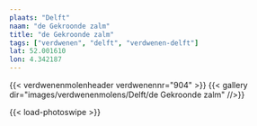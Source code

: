 ```yaml
---
plaats: "Delft"
naam: "de Gekroonde zalm"
title: "de Gekroonde zalm"
tags: ["verdwenen", "delft", "verdwenen-delft"]
lat: 52.001610 
lon: 4.342187
---
```

{{< verdwenenmolenheader verdwenennr="904" >}}
{{< gallery dir="images/verdwenenmolens/Delft/de Gekroonde zalm" //>}}

{{< load-photoswipe >}}